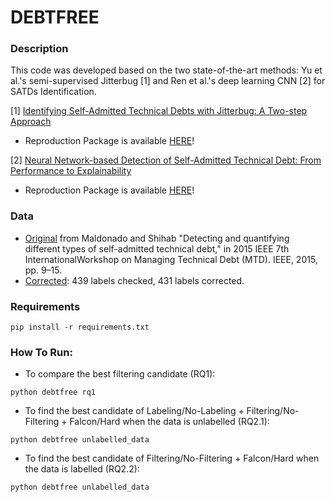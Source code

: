 # DEBTFREE

### Description

This code was developed based on the two state-of-the-art methods: Yu et al.'s semi-supervised Jitterbug [1] and  Ren et al.'s deep learning CNN [2] for SATDs Identification. 

[1] [Identifying Self-Admitted Technical Debts with Jitterbug: A Two-step Approach](https://arxiv.org/abs/2002.11049)
- Reproduction Package is available [HERE](https://github.com/ai-se/Jitterbug)!


[2] [Neural Network-based Detection of Self-Admitted Technical Debt: From Performance to Explainability](https://www.researchgate.net/publication/334752215_Neural_Network-based_Detection_of_Self-Admitted_Technical_Debt_From_Performance_to_Explainability)
- Reproduction Package is available [HERE](https://github.com/HuyTu7/DebtFree/tree/main/CNN_SATD)!


### Data
 - [Original](https://github.com/ai-se/tech-debt/tree/master/data) from Maldonado and Shihab "Detecting and quantifying different types of self-admitted  technical  debt," in 2015 IEEE 7th InternationalWorkshop on Managing Technical Debt (MTD). IEEE, 2015, pp. 9–15.
 - [Corrected](https://github.com/HuyTu7/DebtFree/tree/main/new_data/corrected): 439 labels checked, 431 labels corrected.
 
### Requirements

```pip install -r requirements.txt```

### How To Run:

- To compare the best filtering candidate (RQ1):

```
python debtfree rq1
```

- To find the best candidate of Labeling/No-Labeling + Filtering/No-Filtering + Falcon/Hard  when the data is unlabelled (RQ2.1):

```
python debtfree unlabelled_data
```

- To find the best candidate of Filtering/No-Filtering + Falcon/Hard  when the data is labelled (RQ2.2):

```
python debtfree unlabelled_data
```
